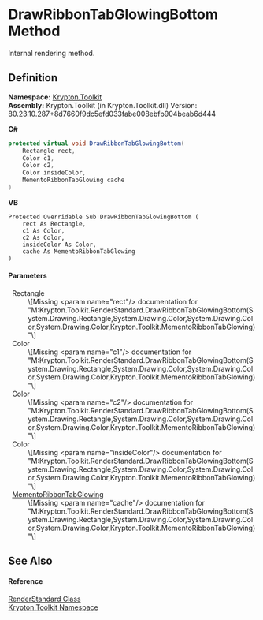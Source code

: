 # DrawRibbonTabGlowingBottom Method


Internal rendering method.



## Definition
**Namespace:** <a href="79d2eac2-21f4-54ff-7552-b20c33c30600.md">Krypton.Toolkit</a>  
**Assembly:** Krypton.Toolkit (in Krypton.Toolkit.dll) Version: 80.23.10.287+8d7660f9dc5efd033fabe008ebfb904beab6d444

**C#**
``` C#
protected virtual void DrawRibbonTabGlowingBottom(
	Rectangle rect,
	Color c1,
	Color c2,
	Color insideColor,
	MementoRibbonTabGlowing cache
)
```
**VB**
``` VB
Protected Overridable Sub DrawRibbonTabGlowingBottom ( 
	rect As Rectangle,
	c1 As Color,
	c2 As Color,
	insideColor As Color,
	cache As MementoRibbonTabGlowing
)
```



#### Parameters
<dl><dt>  Rectangle</dt><dd>\[Missing &lt;param name="rect"/&gt; documentation for "M:Krypton.Toolkit.RenderStandard.DrawRibbonTabGlowingBottom(System.Drawing.Rectangle,System.Drawing.Color,System.Drawing.Color,System.Drawing.Color,Krypton.Toolkit.MementoRibbonTabGlowing)"\]</dd><dt>  Color</dt><dd>\[Missing &lt;param name="c1"/&gt; documentation for "M:Krypton.Toolkit.RenderStandard.DrawRibbonTabGlowingBottom(System.Drawing.Rectangle,System.Drawing.Color,System.Drawing.Color,System.Drawing.Color,Krypton.Toolkit.MementoRibbonTabGlowing)"\]</dd><dt>  Color</dt><dd>\[Missing &lt;param name="c2"/&gt; documentation for "M:Krypton.Toolkit.RenderStandard.DrawRibbonTabGlowingBottom(System.Drawing.Rectangle,System.Drawing.Color,System.Drawing.Color,System.Drawing.Color,Krypton.Toolkit.MementoRibbonTabGlowing)"\]</dd><dt>  Color</dt><dd>\[Missing &lt;param name="insideColor"/&gt; documentation for "M:Krypton.Toolkit.RenderStandard.DrawRibbonTabGlowingBottom(System.Drawing.Rectangle,System.Drawing.Color,System.Drawing.Color,System.Drawing.Color,Krypton.Toolkit.MementoRibbonTabGlowing)"\]</dd><dt>  <a href="01e6ab1d-2ac7-9687-0c68-d9a93370dd76.md">MementoRibbonTabGlowing</a></dt><dd>\[Missing &lt;param name="cache"/&gt; documentation for "M:Krypton.Toolkit.RenderStandard.DrawRibbonTabGlowingBottom(System.Drawing.Rectangle,System.Drawing.Color,System.Drawing.Color,System.Drawing.Color,Krypton.Toolkit.MementoRibbonTabGlowing)"\]</dd></dl>

## See Also


#### Reference
<a href="8a8b9945-a6ad-21c4-5182-014e3b962e19.md">RenderStandard Class</a>  
<a href="79d2eac2-21f4-54ff-7552-b20c33c30600.md">Krypton.Toolkit Namespace</a>  

